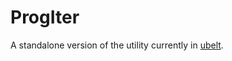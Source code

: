 # ProgIter

A standalone version of the utility currently in [ubelt](https://github.com/Erotemic/ubelt/pull).
